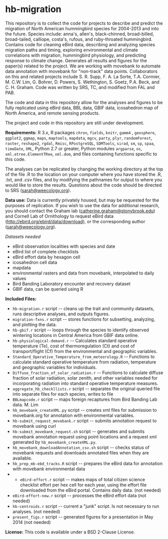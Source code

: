 hb-migration
============

This repository is to collect the code for projects to describe and predict the migration of North American hummingbird species for 2004-2013 and into the future. Species include: anna's, allen's, black-chinned, broad-billed, broad-tailed, calliope, costa's, rufous, and ruby-throated hummingbird. Contains code for cleaning eBird data, describing and analyzing species migration paths and timing, exploring environmental and climate correlations with migration, hummingbird physiology, and predicting response to climate change. Generates all results and figures for the paper(s) related to the project. We are working with movebank to automate data annotation with movebank for "non-track" data points. Collaborators on this and related projects include S. R. Supp, F. A. La Sorte, T.A. Cormier, M. C.W. Lim, G. Bohrer, D. Powers, S. Wethington, S. Goetz, P.A. Beck, and C. H. Graham.
Code was written by SRS, TC, and modified from FAL and PAB.

The code and data in this repository allow for the analyses and figures to be fully replicated using eBird data, BBL data,  GBIF data, icosahedron map of North America, and remote sensing products.

The project and code in this repository are still under development.

**Requirements:**
R 3.x, R packages `chron`, `fields`, `knitr`, `gamm4` , `geosphere`, `ggplot2`, `ggmap`, `maps`, `maptools`, `mapdata`, `mgcv`, `party`, `plyr`, `randomForest`, `raster`, `reshape2`, `rgdal`, `Rmisc`, `RPostgreSQL`, `SDMTools`,  `sirad`, `sm`, `sp`, `spaa`, `timeDate`, `XML`, Python 2.7 or greater, Python modules `argparse`, `os`, `xml.etree.ElementTRee`, `xml.dom`, and files containing functions specific to this code.

The analyses can be replicated by changing the working directory at the top of the file .R to the location on your computer where you have stored the .R, .txt, and .csv files, and by modifying the pathnames for output to where you would like to store the results. Questions about the code should be directed to SRS (sarah@weecology.org).


**Data use:**
Data is currently privately housed, but may be requested for the purposes of replication. If you wish to use the data for additional research, you should contact the Graham lab (catherine.graham@stonybrook.edu) and Cornell Lab of Ornithology to request eBird data (http://ebird.org/ebird/data/download), or the corresponding author (sarah@weecology.org).

*Datasets needed*

* eBird observation localities with species and date
* eBird list of complete checklists
* eBird effort data by hexagon cell
* icosahedron cell data
* mapdata
* environmental rasters and data from movebank, interpolated to daily values
* Bird Banding Laboratory encounter and recovery dataset
* GBIF data, can be queried using R


**Included Files:**

* `hb-migration.r` script -- cleans up the trait and community datasets, runs descriptive analyses, and outputs figures.
* `migration-fxns.r` script -- stores functions for subsetting, analyzing, and plotting the data.
* `hb-gbif.r` script -- loops through the species to identify observed wintering locations in Central America from GBIF data online.
* `hb-physiological-demand.r` -- Calculates standard operative temperature (Te), cost of thermoregulation (Ct) and cost of transport/flight (Cf) from the environmental and geographic variables.
* `Standard_Operative_Temperature_from_meteorology.R` -- Functions to calculate standard operative temperature from radiation, temperature and geographic variables for individuals.
* `Diffuse_fraction_of_solar_radiation.r` -- Functions to calculate diffuse fraction of solar radiation, solar zenith, and other variables needed for incorporating radiation into standard operative temperature measures.
* `aggregate_hb_checkllists.r` script -- separates the original queried file into separate files for each species, writes to file
* `BBLmapcode.r` script -- maps foreign recaptures from Bird Banding Lab data. M. Lim
* `hb_movebank_createXML.py` script -- creates xml files for submission to movebank.org for annotation with environmental variables.
* `hb-submit_request_movebank.r` script -- submits annotation request to movebank using curl
* `hb-submit_movebank_request.sh` script -- generates and submits movebank annotation request using point locations and a request xml generated by `hb_movebank_createXML.py`. 
* `hb_movebank_downloadAnnotation_csv.sh` script -- checks status of movebank requests and downloads annotated files when they are available.
* `hb_prep_mb-ebd_tracks.R` script -- prepares the eBird data for annotation with movebank environmental data
* * `eBird-effort.r` script -- makes maps of total citizen science checklist effort per hex cell for each year, using the effort file downloaded from the eBird portal. Contains daily data. (not needed)
* `eBird-effort-new.r` script -- processes the eBird effort data (not needed)
* `hb-centroids.r` script -- current a "junk" script. Is not necessary to run analyses. (not needed)
* `present_figs.r` script -- generated figures for a presentation in May 2014 (not needed)

**License:** This code is available under a BSD 2-Clause License.
